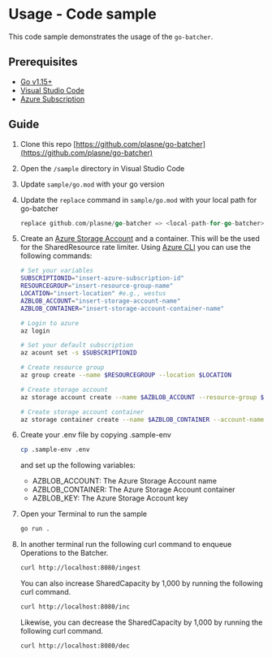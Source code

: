 # Usage - Code sample

This code sample demonstrates the usage of the `go-batcher`.

## Prerequisites

- [Go v1.15+](https://golang.org/)
- [Visual Studio Code](https://code.visualstudio.com/)
- [Azure Subscription](https://azure.microsoft.com/en-us/free/)

## Guide

1. Clone this repo [https://github.com/plasne/go-batcher](https://github.com/plasne/go-batcher)
2. Open the `/sample` directory in Visual Studio Code
3. Update `sample/go.mod` with your go version
4. Update the `replace` command in `sample/go.mod` with your local path for go-batcher

    ```go
    replace github.com/plasne/go-batcher => <local-path-for-go-batcher>
    ```

5. Create an [Azure Storage Account](https://docs.microsoft.com/en-us/azure/storage/common/storage-account-create?toc=%2Fazure%2Fstorage%2Fblobs%2Ftoc.json&tabs=azure-cli) and a container. This will be the used for the SharedResource rate limiter. Using [Azure CLI](https://docs.microsoft.com/en-gb/cli/azure/install-azure-cli) you can use the following commands:

    ```bash
    # Set your variables
    SUBSCRIPTIONID="insert-azure-subscription-id"
    RESOURCEGROUP="insert-resource-group-name"
    LOCATION="insert-location" #e.g., westus
    AZBLOB_ACCOUNT="insert-storage-account-name"
    AZBLOB_CONTAINER="insert-storage-account-container-name"

    # Login to azure
    az login

    # Set your default subscription 
    az acount set -s $SUBSCRIPTIONID

    # Create resource group
    az group create --name $RESOURCEGROUP --location $LOCATION

    # Create storage account
    az storage account create --name $AZBLOB_ACCOUNT --resource-group $RESOURCEGROUP --location $LOCATION --sku Standard_RAGRS --kind StorageV2

    # Create storage account container
    az storage container create --name $AZBLOB_CONTAINER --account-name $AZBLOB_ACCOUNT --auth-mode login
    ```

6. Create your .env file by copying .sample-env

    ```bash
    cp .sample-env .env
    ```

    and set up the following variables:

    - AZBLOB_ACCOUNT: The Azure Storage Account name
    - AZBLOB_CONTAINER: The Azure Storage Account container
    - AZBLOB_KEY: The Azure Storage Account key

7. Open your Terminal to run the sample

    ```bash
    go run .
    ```

8. In another terminal run the following curl command to enqueue Operations to the Batcher.

    ```bash
    curl http://localhost:8080/ingest
    ```

    You can also increase SharedCapacity by 1,000 by running the following curl command.

    ```bash
    curl http://localhost:8080/inc
    ```

    Likewise, you can decrease the SharedCapacity by 1,000 by running the following curl command.

    ```bash
    curl http://localhost:8080/dec
    ```
